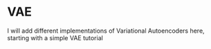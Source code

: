 # VAE
I will add different implementations of Variational Autoencoders here, starting with a simple VAE tutorial
